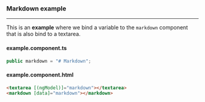 ### Markdown example
---
This is an **example** where we bind a variable to the `markdown` component that is also bind to a textarea.

#### example.component.ts
```typescript
public markdown = "# Markdown";
```

#### example.component.html
```html
<textarea [(ngModel)]="markdown"></textarea>
<markdown [data]="markdown"></markdown>
```